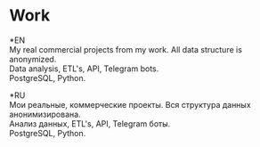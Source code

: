 # Work
*EN<br/>
My real commercial projects from my work. All data structure is anonymized.<br/>
Data analysis, ETL's, API, Telegram bots.<br/>
PostgreSQL, Python.
<br/>

*RU<br/>
Мои реальные, коммерческие проекты. Вся структура данных анонимизирована.<br/>
Анализ данных, ETL's, API, Telegram боты.<br/>
PostgreSQL, Python.
